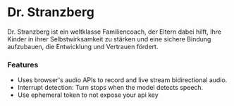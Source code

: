 # Dr. Stranzberg

Dr. Stranzberg ist ein weltklasse Familiencoach, der Eltern dabei hilft, Ihre Kinder in ihrer Selbstwirksamkeit zu stärken und eine sichere Bindung aufzubauen, die Entwicklung und Vertrauen fördert.

### Features

- Uses browser's audio APIs to record and live stream bidirectional audio.
- Interrupt detection: Turn stops when the model detects speech.
- Use ephemeral token to not expose your api key